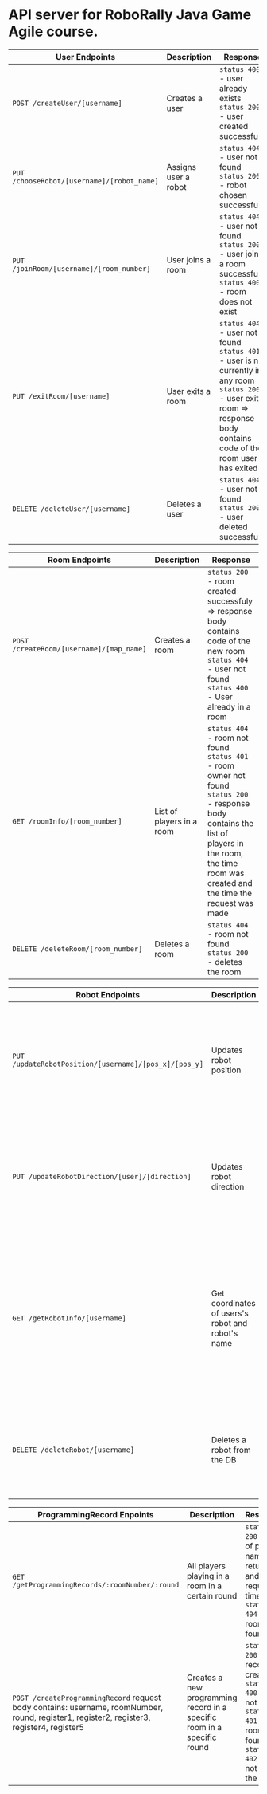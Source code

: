 # API server for RoboRally Java Game Agile course.
| User Endpoints                                   | Description |  Response | 
| -------------------------------------------| ---------| --- | 
| ``POST /createUser/[username]``            | Creates a user | ``status 400`` - user already exists <br> ``status 200`` - user created successfully |
|``PUT /chooseRobot/[username]/[robot_name]``| Assigns user a robot | ``status 404`` - user not found <br> ``status 200`` - robot chosen successfully | 
|``PUT /joinRoom/[username]/[room_number]``  | User joins a room | ``status 404`` - user not found <br> ``status 200`` - user joins a room successfully <br> ``status 400`` - room does not exist | 
| ``PUT /exitRoom/[username]``| User exits a room | ``status 404`` - user not found <br> ``status 401`` - user is not currently in any room <br> ``status 200`` - user exits room => response body contains code of the room user has exited |
| ``DELETE /deleteUser/[username]`` | Deletes a user | ``status 404`` - user not found <br> ``status 200`` - user deleted successfully | 


| Room Endpoints | Description | Response | 
| --- | --- |  --- |
|``POST /createRoom/[username]/[map_name]``  | Creates a room | ``status 200`` - room created successfuly => response body contains code of the new room <br> ``status 404`` - user not found <br>``status 400`` -  User already in a room |
|``GET /roomInfo/[room_number]``          | List of players in a room | ``status 404`` - room not found <br> ``status 401`` - room owner not found <br> ``status 200`` - response body contains the list of players in the room, the time room was created and the time the request was made| 
|``DELETE /deleteRoom/[room_number]``              | Deletes a room |  ``status 404`` - room not found <br> ``status 200`` - deletes the room|



| Robot Endpoints | Description | Response | 
| --- | --- | ---|
| ``PUT /updateRobotPosition/[username]/[pos_x]/[pos_y]`` | Updates robot position | ``status 200`` - robot position has been updated <br> ``status 404`` - user not found <br> ``status 401`` - user does not have any robot | 
| ``PUT /updateRobotDirection/[user]/[direction]`` | Updates robot direction | ``status 200`` - robot direction has been updated <br> ``status 404`` - user not found <br> ``status 401`` - user does not have any robot | 
| ``GET /getRobotInfo/[username]`` | Get coordinates of users's robot and robot's name | ``status 200`` - response body contains name of the robot, coordinates x, y and direction of the robot<br> ``status 401`` - user does not have any robot <br> ``status 404`` - user not found |
| ``DELETE /deleteRobot/[username]`` | Deletes a robot from the DB | ``status 200`` - robot deleted successfully <br> ``status 400`` - robot not found <br> ``status 404`` - user not found | 



| ProgrammingRecord Enpoints | Description | Response |
| --- | --- | --- |
| ``GET /getProgrammingRecords/:roomNumber/:round`` | All players playing in a room in a certain round | ``status 200`` - list of player names returned and the request time <br> ``status 404`` - room not found |
| ``POST /createProgrammingRecord`` request body contains: username, roomNumber, round, register1, register2, register3, register4, register5 | Creates a new programming record in a specific room in a specific round | ``status 200`` - record created <br> ``status 400`` - user not found <br> ``status 401`` - room not found <br> ``status 402`` - user not joined the room | 